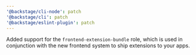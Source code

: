 ```yaml
---
'@backstage/cli-node': patch
'@backstage/cli': patch
'@backstage/eslint-plugin': patch
---
```


Added support for the `frontend-extension-bundle` role, which is used in conjunction with the new frontend system to ship extensions to your apps.
